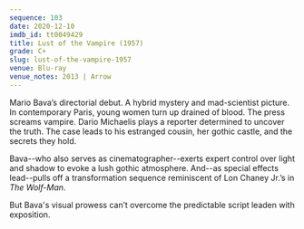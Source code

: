 ```yaml
---
sequence: 103
date: 2020-12-10
imdb_id: tt0049429
title: Lust of the Vampire (1957)
grade: C+
slug: lust-of-the-vampire-1957
venue: Blu-ray
venue_notes: 2013 | Arrow
---
```


Mario Bava’s directorial debut. A hybrid mystery and mad-scientist picture. In contemporary Paris, young women turn up drained of blood. The press screams vampire. Dario Michaelis plays a reporter determined to uncover the truth. The case leads to his estranged cousin, her gothic castle, and the secrets they hold.

<!-- end -->

Bava--who also serves as cinematographer--exerts expert control over light and shadow to evoke a lush gothic atmosphere. And--as special effects lead--pulls off a transformation sequence reminiscent of Lon Chaney Jr.’s in <span data-imdb-id="tt0034398">_The Wolf-Man_</span>.

But Bava's visual prowess can’t overcome the predictable script leaden with exposition.
